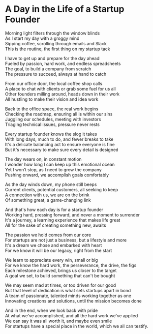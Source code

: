 # A Day in the Life of a Startup Founder

Morning light filters through the window blinds  
As I start my day with a groggy mind  
Sipping coffee, scrolling through emails and Slack  
This is the routine, the first thing on my startup tack  

I have to get up and prepare for the day ahead  
Fueled by passion, hard work, and endless spreadsheets  
The goal, to build a company from scratch  
The pressure to succeed, always at hand to catch  

From our office door, the local coffee shop calls  
A place to chat with clients or grab some fuel for us all  
Other founders milling around, heads down in their work  
All hustling to make their vision and idea work  

Back to the office space, the real work begins  
Checking the roadmap, ensuring all is within our sins  
Juggling our schedules, meeting with investors  
Triaging technical issues, pressure never rests  

Every startup founder knows the slog it takes  
With long days, much to do, and fewer breaks to take  
It's a delicate balancing act to ensure everyone is fine  
But it's necessary to make sure every detail is designed  

The day wears on, in constant motion  
I wonder how long I can keep up this emotional ocean  
Yet I won’t stop, as I need to grow the company  
Pushing onward, we accomplish goals comfortably  

As the day winds down, my phone still beeps  
Current clients, potential customers, all seeking to keep  
A connection with us, we are on the brink  
Of something great, a game-changing link  

And that's how each day is for a startup founder  
Working hard, pressing forward, and never a moment to surrender  
It's a journey, a learning experience that makes life great  
All for the sake of creating something new, awaits  

The passion we hold comes from our core  
For startups are not just a business, but a lifestyle and more  
It's a dream we chose and embarked with heart  
For we know it will be our legacy, right from the start  

We learn to appreciate every win, small or big  
For we know the hard work, the perseverance, the drive, the figs  
Each milestone achieved, brings us closer to the target  
A goal we set, to build something that can't be bought  

We may seem mad at times, or too driven for our good  
But that level of dedication is what sets startups apart in bond  
A team of passionate, talented minds working together as one  
Innovating creations and solutions, until the mission becomes done  

And in the end, when we look back with pride  
At what we've accomplished, and all the hard work we've applied  
We can say it was all worth it, and maybe even smile  
For startups have a special place in the world, which we all can testify.